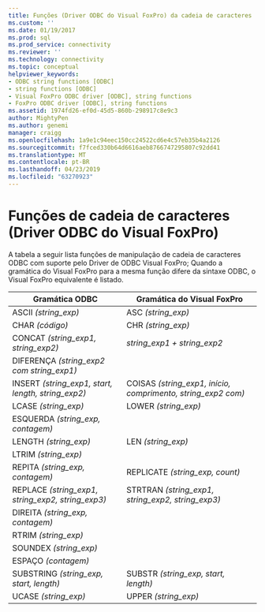 ```yaml
---
title: Funções (Driver ODBC do Visual FoxPro) da cadeia de caracteres | Microsoft Docs
ms.custom: ''
ms.date: 01/19/2017
ms.prod: sql
ms.prod_service: connectivity
ms.reviewer: ''
ms.technology: connectivity
ms.topic: conceptual
helpviewer_keywords:
- ODBC string functions [ODBC]
- string functions [ODBC]
- Visual FoxPro ODBC driver [ODBC], string functions
- FoxPro ODBC driver [ODBC], string functions
ms.assetid: 1974fd26-ef0d-45d5-860b-298917c8e9c3
author: MightyPen
ms.author: genemi
manager: craigg
ms.openlocfilehash: 1a9e1c94eec150cc24522cd6e4c57eb35b4a2126
ms.sourcegitcommit: f7fced330b64d6616aeb8766747295807c92dd41
ms.translationtype: MT
ms.contentlocale: pt-BR
ms.lasthandoff: 04/23/2019
ms.locfileid: "63270923"
---
```

# <a name="string-functions-visual-foxpro-odbc-driver"></a>Funções de cadeia de caracteres (Driver ODBC do Visual FoxPro)
A tabela a seguir lista funções de manipulação de cadeia de caracteres ODBC com suporte pelo Driver de ODBC Visual FoxPro; Quando a gramática do Visual FoxPro para a mesma função difere da sintaxe ODBC, o Visual FoxPro equivalente é listado.  
  
|Gramática ODBC|Gramática do Visual FoxPro|  
|------------------|---------------------------|  
|ASCII *(string_exp)*|ASC *(string_exp)*|  
|CHAR *(código)*|CHR *(string_exp)*|  
|CONCAT *(string_exp1, string_exp2)*|*string_exp1 + string_exp2*|  
|DIFERENÇA *(string_exp2 com string_exp1)*||  
|INSERT *(string_exp1, start, length, string_exp2)*|COISAS *(string_exp1, início, comprimento, string_exp2 com)*|  
|LCASE *(string_exp)*|LOWER *(string_exp)*|  
|ESQUERDA *(string_exp, contagem)*||  
|LENGTH *(string_exp)*|LEN *(string_exp)*|  
|LTRIM *(string_exp)*||  
|REPITA *(string_exp, contagem)*|REPLICATE *(string_exp, count)*|  
|REPLACE *(string_exp1, string_exp2, string_exp3)*|STRTRAN *(string_exp1, string_exp2, string_exp3)*|  
|DIREITA *(string_exp, contagem)*||  
|RTRIM *(string_exp)*||  
|SOUNDEX *(string_exp)*||  
|ESPAÇO *(contagem)*||  
|SUBSTRING *(string_exp, start, length)*|SUBSTR *(string_exp, start, length)*|  
|UCASE *(string_exp)*|UPPER *(string_exp)*|

